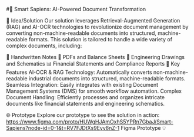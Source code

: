 #🚀 Smart Sapiens: AI-Powered Document Transformation

📜 Idea/Solution
Our solution leverages Retrieval-Augmented Generation (RAG) and AI-OCR technologies to revolutionize document management by converting non-machine-readable documents into structured, machine-readable formats. This solution is tailored to handle a wide variety of complex documents, including:

📝 Handwritten Notes
📄 PDFs and Balance Sheets
📐 Engineering Drawings and Schematics
📊 Financial Statements and Compliance Reports
🔧 Key Features
AI-OCR & RAG Technology: Automatically converts non-machine-readable industrial documents into structured, machine-readable formats.
Seamless Integration: Easily integrates with existing Document Management Systems (DMS) for smooth workflow automation.
Complex Document Handling: Efficiently processes and organizes intricate documents like financial statements and engineering schematics.

🌐 Prototype
Explore our prototype to see the solution in action:
https://www.figma.com/proto/HUWgHJAmOxhS5YPRn7GbaJ/Smart-Sapiens?node-id=0-1&t=RV7FJDtXs9Eyy8nZ-1 
Figma Prototype 💡
